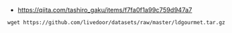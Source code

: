 
- https://qiita.com/tashiro_gaku/items/f7fa0f1a99c759d947a7

```
wget https://github.com/livedoor/datasets/raw/master/ldgourmet.tar.gz
```

